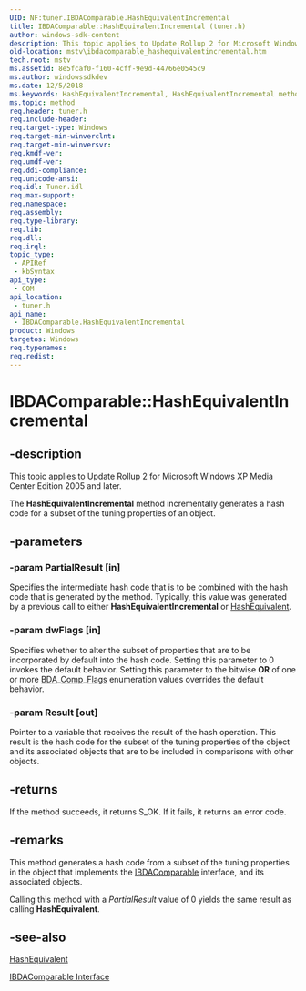 ```yaml
---
UID: NF:tuner.IBDAComparable.HashEquivalentIncremental
title: IBDAComparable::HashEquivalentIncremental (tuner.h)
author: windows-sdk-content
description: This topic applies to Update Rollup 2 for Microsoft Windows XP Media Center Edition 2005 and later.
old-location: mstv\ibdacomparable_hashequivalentincremental.htm
tech.root: mstv
ms.assetid: 8e5fcaf0-f160-4cff-9e9d-44766e0545c9
ms.author: windowssdkdev
ms.date: 12/5/2018
ms.keywords: HashEquivalentIncremental, HashEquivalentIncremental method [Microsoft TV Technologies], HashEquivalentIncremental method [Microsoft TV Technologies],IBDAComparable interface, IBDAComparable interface [Microsoft TV Technologies],HashEquivalentIncremental method, IBDAComparable.HashEquivalentIncremental, IBDAComparable::HashEquivalentIncremental, IBDAComparableHashEquivalentIncremental, mstv.ibdacomparable_hashequivalentincremental, tuner/IBDAComparable::HashEquivalentIncremental
ms.topic: method
req.header: tuner.h
req.include-header: 
req.target-type: Windows
req.target-min-winverclnt: 
req.target-min-winversvr: 
req.kmdf-ver: 
req.umdf-ver: 
req.ddi-compliance: 
req.unicode-ansi: 
req.idl: Tuner.idl
req.max-support: 
req.namespace: 
req.assembly: 
req.type-library: 
req.lib: 
req.dll: 
req.irql: 
topic_type:
 - APIRef
 - kbSyntax
api_type:
 - COM
api_location:
 - tuner.h
api_name:
 - IBDAComparable.HashEquivalentIncremental
product: Windows
targetos: Windows
req.typenames: 
req.redist: 
---
```


# IBDAComparable::HashEquivalentIncremental


## -description



This topic applies to Update Rollup 2 for Microsoft Windows XP Media Center Edition 2005 and later.
        



The <b>HashEquivalentIncremental</b> method incrementally generates a hash code for a subset of the tuning properties of an object.


## -parameters




### -param PartialResult [in]

Specifies the intermediate hash code that is to be combined with the hash code that is generated by the method. Typically, this value was generated by a previous call to either <b>HashEquivalentIncremental</b> or <a href="https://msdn.microsoft.com/31f52445-a4f5-40f5-ad55-30f3b43b1528">HashEquivalent</a>.


### -param dwFlags [in]

Specifies whether to alter the subset of properties that are to be incorporated by default into the hash code. Setting this parameter to 0 invokes the default behavior. Setting this parameter to the bitwise <b>OR</b> of one or more <a href="https://msdn.microsoft.com/3bf4b82d-29d2-442e-ad20-bdb7ef66dfb5">BDA_Comp_Flags</a> enumeration values overrides the default behavior.


### -param Result [out]

Pointer to a variable that receives the result of the hash operation. This result is the hash code for the subset of the tuning properties of the object and its associated objects that are to be included in comparisons with other objects.


## -returns



If the method succeeds, it returns S_OK. If it fails, it returns an error code.




## -remarks



This method generates a hash code from a subset of the tuning properties in the object that implements the <a href="https://msdn.microsoft.com/6f582ae2-d8c6-4d85-a01f-e98c6ee16021">IBDAComparable</a> interface, and its associated objects.

Calling this method with a <i>PartialResult</i> value of 0 yields the same result as calling <b>HashEquivalent</b>.




## -see-also




<a href="https://msdn.microsoft.com/31f52445-a4f5-40f5-ad55-30f3b43b1528">HashEquivalent</a>



<a href="https://msdn.microsoft.com/6f582ae2-d8c6-4d85-a01f-e98c6ee16021">IBDAComparable Interface</a>
 

 


